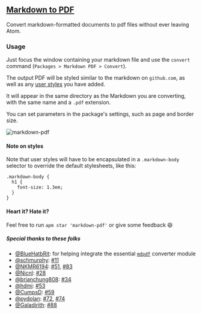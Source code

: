 ## [Markdown to PDF](https://atom.io/packages/markdown-pdf)

Convert markdown-formatted documents to pdf files without ever leaving Atom.

### Usage
Just focus the window containing your markdown file and use the `convert` command (`Packages > Markdown PDF > Convert`).

The output PDF will be styled similar to the markdown on `github.com`, as well as any [user styles](https://flight-manual.atom.io/using-atom/sections/basic-customization/#style-tweaks) you have added.

It will appear in the same directory as the Markdown you are converting, with the same name and a `.pdf` extension.

You can set parameters in the package's settings, such as page and border size.

![markdown-pdf](https://raw.githubusercontent.com/travs/markdown-pdf/master/assets/testpdf.png)

#### Note on styles

Note that user styles will have to be encapsulated in a `.markdown-body` selector to override the default stylesheets, like this:

```less
.markdown-body {
  h1 {
    font-size: 1.3em;
  }
}
```


#### Heart it? Hate it?
Feel free to run `apm star 'markdown-pdf'` or give some feedback :smile:

##### Special thanks to these folks

- [@BlueHatbRit](https://github.com/blueHatbRit): for helping integrate the essential [`mdpdf`](https://github.com/bluehatbrit/mdpdf) converter module
- [@schmurphy](https://github.com/schmurphy): [#11](https://github.com/travs/markdown-pdf/pull/11)
- [@NKMR6194](https://github.com/NKMR6194): [#51](https://github.com/travs/markdown-pdf/pull/51), [#83](https://github.com/travs/markdown-pdf/pull/83)
- [@Nicnl](https://github.com/Nicnl): [#28](https://github.com/travs/markdown-pdf/pull/28)
- [@brianchung808](https://github.com/brianchung808): [#34](https://github.com/travs/markdown-pdf/pull/34)
- [@hdmi](https://github.com/hdmi): [#53](https://github.com/travs/markdown-pdf/pull/53)
- [@CumpsD](https://github.com/CumpsD): [#59](https://github.com/travs/markdown-pdf/pull/59)
- [@pydolan](https://github.com/pydolan): [#72](https://github.com/travs/markdown-pdf/pull/72), [#74](https://github.com/travs/markdown-pdf/pull/74)
- [@Galadirith](https://github.com/Galadirith): [#88](https://github.com/travs/markdown-pdf/pull/88)

